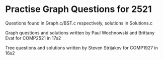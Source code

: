 # Practise Graph Questions for 2521
Questions found in Graph.c/BST.c respectively, solutions in Solutions.c

Graph questions and solutions written by Paul Wochnowski and Brittany Evat for COMP2521 in 17s2

Tree questions and solutions written by Steven Strijakov for COMP1927 in 16s2
